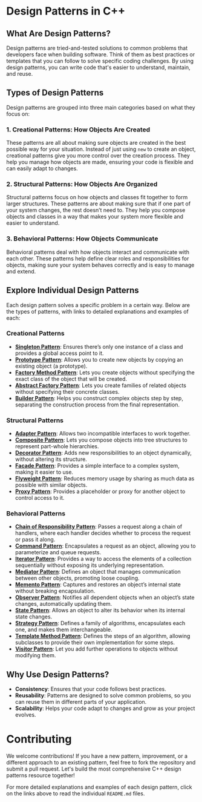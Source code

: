 # Design Patterns in C++

## What Are Design Patterns?

Design patterns are tried-and-tested solutions to common problems that developers face when building software. Think of them as best practices or templates that you can follow to solve specific coding challenges. By using design patterns, you can write code that's easier to understand, maintain, and reuse.

## Types of Design Patterns

Design patterns are grouped into three main categories based on what they focus on:

### 1. **Creational Patterns**: How Objects Are Created

These patterns are all about making sure objects are created in the best possible way for your situation. Instead of just using `new` to create an object, creational patterns give you more control over the creation process. They help you manage how objects are made, ensuring your code is flexible and can easily adapt to changes.

### 2. **Structural Patterns**: How Objects Are Organized

Structural patterns focus on how objects and classes fit together to form larger structures. These patterns are about making sure that if one part of your system changes, the rest doesn’t need to. They help you compose objects and classes in a way that makes your system more flexible and easier to understand.

### 3. **Behavioral Patterns**: How Objects Communicate

Behavioral patterns deal with how objects interact and communicate with each other. These patterns help define clear roles and responsibilities for objects, making sure your system behaves correctly and is easy to manage and extend.

## Explore Individual Design Patterns

Each design pattern solves a specific problem in a certain way. Below are the types of patterns, with links to detailed explanations and examples of each:

### Creational Patterns

- **[Singleton Pattern](./Singleton-Pattern.md)**: Ensures there’s only one instance of a class and provides a global access point to it.
- **[Prototype Pattern](./Prototype-Pattern.md)**: Allows you to create new objects by copying an existing object (a prototype).
- **[Factory Method Pattern](./Factory-Pattern.md)**: Lets you create objects without specifying the exact class of the object that will be created.
- **[Abstract Factory Pattern](./AbstractFactory/README.md)**: Lets you create families of related objects without specifying their concrete classes.
- **[Builder Pattern](./Builder-Pattern.md)**: Helps you construct complex objects step by step, separating the construction process from the final representation.

### Structural Patterns

- **[Adapter Pattern](./Adapter/README.md)**: Allows two incompatible interfaces to work together.
- **[Composite Pattern](./Composite/README.md)**: Lets you compose objects into tree structures to represent part-whole hierarchies.
- **[Decorator Pattern](./Decorator/README.md)**: Adds new responsibilities to an object dynamically, without altering its structure.
- **[Facade Pattern](./Facade/README.md)**: Provides a simple interface to a complex system, making it easier to use.
- **[Flyweight Pattern](./Flyweight/README.md)**: Reduces memory usage by sharing as much data as possible with similar objects.
- **[Proxy Pattern](./Proxy/README.md)**: Provides a placeholder or proxy for another object to control access to it.

### Behavioral Patterns

- **[Chain of Responsibility Pattern](./ChainOfResponsibility/README.md)**: Passes a request along a chain of handlers, where each handler decides whether to process the request or pass it along.
- **[Command Pattern](./Command/README.md)**: Encapsulates a request as an object, allowing you to parameterize and queue requests.
- **[Iterator Pattern](./Iterator/README.md)**: Provides a way to access the elements of a collection sequentially without exposing its underlying representation.
- **[Mediator Pattern](./Mediator/README.md)**: Defines an object that manages communication between other objects, promoting loose coupling.
- **[Memento Pattern](./Memento/README.md)**: Captures and restores an object’s internal state without breaking encapsulation.
- **[Observer Pattern](./Observer/README.md)**: Notifies all dependent objects when an object’s state changes, automatically updating them.
- **[State Pattern](./State/README.md)**: Allows an object to alter its behavior when its internal state changes.
- **[Strategy Pattern](./Strategy/README.md)**: Defines a family of algorithms, encapsulates each one, and makes them interchangeable.
- **[Template Method Pattern](./TemplateMethod/README.md)**: Defines the steps of an algorithm, allowing subclasses to provide their own implementation for some steps.
- **[Visitor Pattern](./Visitor/README.md)**: Let you add further operations to objects without modifying them.

## Why Use Design Patterns?

- **Consistency**: Ensures that your code follows best practices.
- **Reusability**: Patterns are designed to solve common problems, so you can reuse them in different parts of your application.
- **Scalability**: Helps your code adapt to changes and grow as your project evolves.

# Contributing

We welcome contributions! If you have a new pattern, improvement, or a different approach to an existing pattern, feel free to fork the repository and submit a pull request. Let's build the most comprehensive C++ design patterns resource together!

For more detailed explanations and examples of each design pattern, click on the links above to read the individual `README.md` files.

